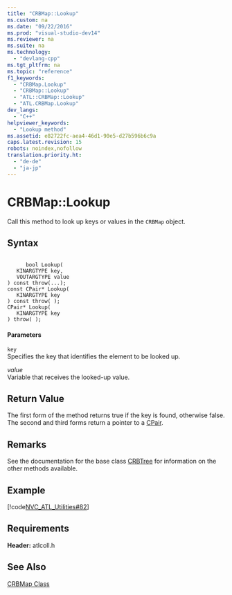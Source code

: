 ```yaml
---
title: "CRBMap::Lookup"
ms.custom: na
ms.date: "09/22/2016"
ms.prod: "visual-studio-dev14"
ms.reviewer: na
ms.suite: na
ms.technology: 
  - "devlang-cpp"
ms.tgt_pltfrm: na
ms.topic: "reference"
f1_keywords: 
  - "CRBMap.Lookup"
  - "CRBMap::Lookup"
  - "ATL::CRBMap::Lookup"
  - "ATL.CRBMap.Lookup"
dev_langs: 
  - "C++"
helpviewer_keywords: 
  - "Lookup method"
ms.assetid: e82722fc-aea4-46d1-90e5-d27b596b6c9a
caps.latest.revision: 15
robots: noindex,nofollow
translation.priority.ht: 
  - "de-de"
  - "ja-jp"
---
```

# CRBMap::Lookup
Call this method to look up keys or values in the `CRBMap` object.  
  
## Syntax  
  
```  
  
      bool Lookup(  
   KINARGTYPE key,  
   VOUTARGTYPE value   
) const throw(...);  
const CPair* Lookup(  
   KINARGTYPE key   
) const throw( );  
CPair* Lookup(  
   KINARGTYPE key   
) throw( );  
```  
  
#### Parameters  
 `key`  
 Specifies the key that identifies the element to be looked up.  
  
 *value*  
 Variable that receives the looked-up value.  
  
## Return Value  
 The first form of the method returns true if the key is found, otherwise false. The second and third forms return a pointer to a [CPair](../vs140/crbtree--cpair-class.md).  
  
## Remarks  
 See the documentation for the base class [CRBTree](../vs140/crbtree-class.md) for information on the other methods available.  
  
## Example  
 [!code[NVC_ATL_Utilities#82](../vs140/codesnippet/CPP/crbmap--lookup_1.cpp)]  
  
## Requirements  
 **Header:** atlcoll.h  
  
## See Also  
 [CRBMap Class](../vs140/crbmap-class.md)